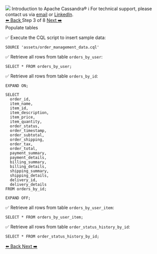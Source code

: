 <!-- TOP -->
<div class="top">
  <img src="https://datastax-academy.github.io/katapod-shared-assets/images/ds-academy-logo.svg" />
  <span class="scenario-title">Introduction to Apache Cassandra®</span>
  <span class="scenario-subtitle">ℹ️ For technical support, please contact us via <a href="mailto:aleksandr.volochnev@datastax.com">email</a> or <a href="https://dtsx.io/aleks">LinkedIn</a>.</span> 
</div>

<!-- NAVIGATION -->
<div id="navigation-top" class="navigation-top">
 <a href='command:katapod.loadPage?[{"step":"step2"}]' 
   class="btn btn-dark navigation-top-left">⬅️ Back
 </a>
<span class="step-count"> Step 3 of 8</span>
 <a href='command:katapod.loadPage?[{"step":"step4"}]' 
    class="btn btn-dark navigation-top-right">Next ➡️
  </a>
</div>

<!-- CONTENT -->

<div class="step-title">Populate tables</div>

✅ Execute the CQL script to insert sample data:
```
SOURCE 'assets/order_management_data.cql'
```

✅ Retrieve all rows from table `orders_by_user`:
```
SELECT * FROM orders_by_user;        
```

✅ Retrieve all rows from table `orders_by_id`:
```
EXPAND ON;

SELECT 
  order_id,
  item_name,
  item_id,
  item_description,
  item_price,
  item_quantity,
  order_status,
  order_timestamp,
  order_subtotal,
  order_shipping,
  order_tax,
  order_total,
  payment_summary,
  payment_details,
  billing_summary,
  billing_details,
  shipping_summary,
  shipping_details,
  delivery_id,
  delivery_details 
FROM orders_by_id;

EXPAND OFF;
```

✅ Retrieve all rows from table `orders_by_user_item`:
```
SELECT * FROM orders_by_user_item;                    
```

✅ Retrieve all rows from table `order_status_history_by_id`:
```
SELECT * FROM order_status_history_by_id; 
```

<!-- NAVIGATION -->
<div id="navigation-bottom" class="navigation-bottom">
 <a href='command:katapod.loadPage?[{"step":"step2"}]'
   class="btn btn-dark navigation-bottom-left">⬅️ Back
 </a>
 <a href='command:katapod.loadPage?[{"step":"step4"}]'
    class="btn btn-dark navigation-bottom-right">Next ➡️
  </a>
</div>
